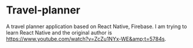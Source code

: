 # Travel-planner
A travel planner application based on React Native, Firebase. I am trying to learn React Native and the original author is https://www.youtube.com/watch?v=ZcZu1NYx-WE&amp;t=5784s.
